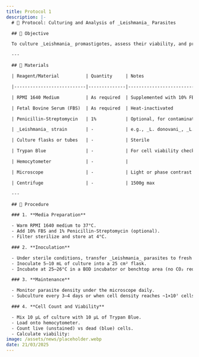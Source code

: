 ```yaml
---
title: Protocol 1
description: |-
  # 🧪 Protocol: Culturing and Analysis of _Leishmania_ Parasites

  ## 📌 Objective

  To culture _Leishmania_ promastigotes, assess their viability, and prepare samples for downstream applications such as microscopy, drug assays, and RNA extraction.

  ---

  ## 🧷 Materials

  | Reagent/Material          | Quantity     | Notes                             |

  |---------------------------|--------------|-----------------------------------|

  | RPMI 1640 Medium          | As required  | Supplemented with 10% FBS         |

  | Fetal Bovine Serum (FBS)  | As required  | Heat-inactivated                  |

  | Penicillin-Streptomycin   | 1%           | Optional, for contamination control |

  | _Leishmania_ strain       | -            | e.g., _L. donovani_, _L. major_   |

  | Culture flasks or tubes   | -            | Sterile                           |

  | Trypan Blue               | -            | For cell viability check          |

  | Hemocytometer             | -            |                                   |

  | Microscope                | -            | Light or phase contrast           |

  | Centrifuge                | -            | 1500g max                         |

  ---

  ## 🧫 Procedure

  ### 1. **Media Preparation**

  - Warm RPMI 1640 medium to 37°C.
  - Add 10% FBS and 1% Penicillin-Streptomycin (optional).
  - Filter sterilize and store at 4°C.

  ### 2. **Inoculation**

  - Under sterile conditions, transfer _Leishmania_ parasites to fresh medium.
  - Inoculate 5–10 mL of culture into a 25 cm² flask.
  - Incubate at 25–26°C in a BOD incubator or benchtop area (no CO₂ required).

  ### 3. **Maintenance**

  - Monitor parasite density under the microscope daily.
  - Subculture every 3–4 days or when cell density reaches ~1×10⁷ cells/mL.

  ### 4. **Cell Count and Viability**

  - Mix 10 µL of culture with 10 µL of Trypan Blue.
  - Load onto hemocytometer.
  - Count live (unstained) vs dead (blue) cells.
  - Calculate viability:
image: /assets/news/placeholder.webp
date: 21/03/2025
---
```


